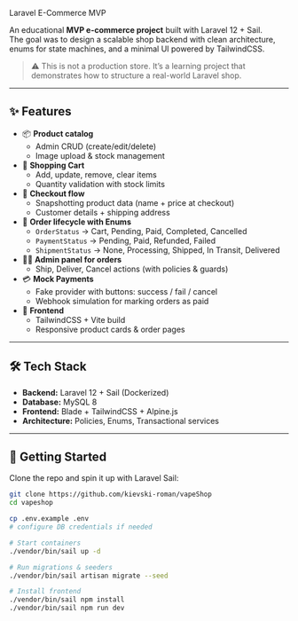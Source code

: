 Laravel E-Commerce MVP

An educational **MVP e-commerce project** built with Laravel 12 + Sail.  
The goal was to design a scalable shop backend with clean architecture, enums for state machines, and a minimal UI powered by TailwindCSS.

> ⚠️ This is not a production store. It’s a learning project that demonstrates how to structure a real-world Laravel shop.

---

## ✨ Features

- 📦 **Product catalog**
    - Admin CRUD (create/edit/delete)
    - Image upload & stock management
- 🛒 **Shopping Cart**
    - Add, update, remove, clear items
    - Quantity validation with stock limits
- 📝 **Checkout flow**
    - Snapshotting product data (name + price at checkout)
    - Customer details + shipping address
- 🔐 **Order lifecycle with Enums**
    - `OrderStatus` → Cart, Pending, Paid, Completed, Cancelled
    - `PaymentStatus` → Pending, Paid, Refunded, Failed
    - `ShipmentStatus` → None, Processing, Shipped, In Transit, Delivered
- 🧑‍💻 **Admin panel for orders**
    - Ship, Deliver, Cancel actions (with policies & guards)
- 💳 **Mock Payments**
    - Fake provider with buttons: success / fail / cancel
    - Webhook simulation for marking orders as paid
- 🎨 **Frontend**
    - TailwindCSS + Vite build
    - Responsive product cards & order pages

---

## 🛠️ Tech Stack

- **Backend:** Laravel 12 + Sail (Dockerized)
- **Database:** MySQL 8
- **Frontend:** Blade + TailwindCSS + Alpine.js
- **Architecture:** Policies, Enums, Transactional services

---

## 🚀 Getting Started

Clone the repo and spin it up with Laravel Sail:

```bash
git clone https://github.com/kievski-roman/vapeShop
cd vapeshop

cp .env.example .env
# configure DB credentials if needed

# Start containers
./vendor/bin/sail up -d

# Run migrations & seeders
./vendor/bin/sail artisan migrate --seed

# Install frontend
./vendor/bin/sail npm install
./vendor/bin/sail npm run dev
